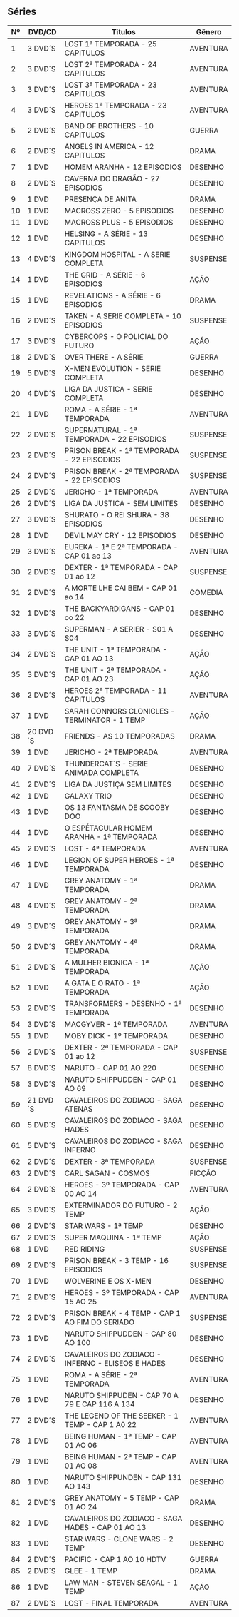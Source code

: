 ## Séries 



| Nº   | DVD/CD   | Titulos                                           | Gênero   |
| ---- | -------- | ------------------------------------------------- | -------- |
| 1    | 3 DVD´S  | LOST 1ª TEMPORADA - 25 CAPITULOS                  | AVENTURA |
| 2    | 3 DVD´S  | LOST 2ª TEMPORADA - 24 CAPITULOS                  | AVENTURA |
| 3    | 3 DVD´S  | LOST 3ª TEMPORADA - 23 CAPITULOS                  | AVENTURA |
| 4    | 3 DVD´S  | HEROES 1ª TEMPORADA - 23 CAPITULOS                | AVENTURA |
| 5    | 2 DVD´S  | BAND OF BROTHERS - 10 CAPITULOS                   | GUERRA   |
| 6    | 2 DVD´S  | ANGELS IN AMERICA - 12 CAPITULOS                  | DRAMA    |
| 7    | 1 DVD    | HOMEM ARANHA - 12 EPISODIOS                       | DESENHO  |
| 8    | 2 DVD´S  | CAVERNA DO DRAGÃO - 27 EPISODIOS                  | DESENHO  |
| 9    | 1 DVD    | PRESENÇA DE ANITA                                 | DRAMA    |
| 10   | 1 DVD    | MACROSS ZERO - 5 EPISODIOS                        | DESENHO  |
| 11   | 1 DVD    | MACROSS PLUS - 5 EPISODIOS                        | DESENHO  |
| 12   | 1 DVD    | HELSING - A SÉRIE - 13  CAPITULOS                 | DESENHO  |
| 13   | 4 DVD´S  | KINGDOM HOSPITAL - A SERIE  COMPLETA              | SUSPENSE |
| 14   | 1 DVD    | THE GRID - A SÉRIE - 6  EPISODIOS                 | AÇÃO     |
| 15   | 1 DVD    | REVELATIONS - A SÉRIE - 6  EPISODIOS              | DRAMA    |
| 16   | 2 DVD´S  | TAKEN - A SERIE COMPLETA -  10 EPISODIOS          | SUSPENSE |
| 17   | 3 DVD´S  | CYBERCOPS - O POLICIAL DO  FUTURO                 | AÇÃO     |
| 18   | 2 DVD´S  | OVER THERE - A SÉRIE                              | GUERRA   |
| 19   | 5 DVD´S  | X-MEN EVOLUTION - SERIE  COMPLETA                 | DESENHO  |
| 20   | 4 DVD´S  | LIGA DA JUSTICA - SERIE  COMPLETA                 | DESENHO  |
| 21   | 1 DVD    | ROMA - A SÉRIE - 1ª  TEMPORADA                    | AVENTURA |
| 22   | 2 DVD´S  | SUPERNATURAL - 1ª TEMPORADA - 22 EPISODIOS        | SUSPENSE |
| 23   | 2 DVD´S  | PRISON BREAK - 1ª TEMPORADA - 22 EPISODIOS        | SUSPENSE |
| 24   | 2 DVD´S  | PRISON BREAK - 2ª TEMPORADA - 22 EPISODIOS        | SUSPENSE |
| 25   | 2 DVD´S  | JERICHO - 1ª TEMPORADA                            | AVENTURA |
| 26   | 2 DVD´S  | LIGA DA JUSTICA - SEM LIMITES                     | DESENHO  |
| 27   | 3 DVD´S  | SHURATO - O REI SHURA - 38 EPISODIOS              | DESENHO  |
| 28   | 1 DVD    | DEVIL MAY CRY - 12 EPISODIOS                      | DESENHO  |
| 29   | 3 DVD´S  | EUREKA - 1ª E 2ª TEMPORADA - CAP 01 ao 13         | AVENTURA |
| 30   | 2 DVD´S  | DEXTER - 1ª TEMPORADA - CAP 01 ao 12              | SUSPENSE |
| 31   | 2 DVD´S  | A MORTE LHE CAI BEM - CAP 01 ao 14                | COMEDIA  |
| 32   | 1 DVD´S  | THE BACKYARDIGANS - CAP 01 oo 22                  | DESENHO  |
| 33   | 3 DVD´S  | SUPERMAN - A SERIER - S01 A S04                   | DESENHO  |
| 34   | 2 DVD´S  | THE UNIT - 1ª TEMPORADA - CAP 01 AO 13            | AÇÃO     |
| 35   | 3 DVD´S  | THE UNIT - 2ª TEMPORADA - CAP 01 AO 23            | AÇÃO     |
| 36   | 2 DVD´S  | HEROES 2ª TEMPORADA - 11 CAPITULOS                | AVENTURA |
| 37   | 1 DVD    | SARAH CONNORS CLONICLES - TERMINATOR - 1 TEMP     | AÇÃO     |
| 38   | 20 DVD´S | FRIENDS - AS 10 TEMPORADAS                        | DRAMA    |
| 39   | 1 DVD    | JERICHO - 2ª TEMPORADA                            | AVENTURA |
| 40   | 7 DVD´S  | THUNDERCAT´S - SERIE ANIMADA COMPLETA             | DESENHO  |
| 41   | 2 DVD´S  | LIGA DA JUSTIÇA SEM LIMITES                       | DESENHO  |
| 42   | 1 DVD    | GALAXY TRIO                                       | DESENHO  |
| 43   | 1 DVD    | OS 13 FANTASMA DE SCOOBY DOO                      | DESENHO  |
| 44   | 1 DVD    | O ESPÉTACULAR HOMEM ARANHA - 1ª TEMPORADA         | DESENHO  |
| 45   | 2 DVD´S  | LOST - 4ª TEMPORADA                               | AVENTURA |
| 46   | 1 DVD    | LEGION OF SUPER HEROES - 1ª TEMPORADA             | DESENHO  |
| 47   | 1 DVD    | GREY ANATOMY - 1ª TEMPORADA                       | DRAMA    |
| 48   | 4 DVD´S  | GREY ANATOMY - 2ª TEMPORADA                       | DRAMA    |
| 49   | 3 DVD´S  | GREY ANATOMY - 3ª TEMPORADA                       | DRAMA    |
| 50   | 2 DVD´S  | GREY ANATOMY - 4ª TEMPORADA                       | DRAMA    |
| 51   | 2 DVD´S  | A MULHER BIONICA - 1ª TEMPORADA                   | AÇÃO     |
| 52   | 1 DVD    | A GATA E O RATO - 1ª TEMPORADA                    | AÇÃO     |
| 53   | 2 DVD´S  | TRANSFORMERS - DESENHO - 1ª TEMPORADA             | DESENHO  |
| 54   | 3 DVD´S  | MACGYVER - 1ª TEMPORADA                           | AVENTURA |
| 55   | 1 DVD    | MOBY DICK - 1º TEMPORADA                          | DESENHO  |
| 56   | 2 DVD´S  | DEXTER - 2ª TEMPORADA - CAP 01 ao 12              | SUSPENSE |
| 57   | 8 DVD´S  | NARUTO - CAP 01 AO 220                            | DESENHO  |
| 58   | 3 DVD´S  | NARUTO SHIPPUDDEN - CAP 01 AO 69                  | DESENHO  |
| 59   | 21 DVD´S | CAVALEIROS DO ZODIACO - SAGA ATENAS               | DESENHO  |
| 60   | 5 DVD´S  | CAVALEIROS DO ZODIACO - SAGA HADES                | DESENHO  |
| 61   | 5 DVD´S  | CAVALEIROS DO ZODIACO - SAGA INFERNO              | DESENHO  |
| 62   | 2 DVD´S  | DEXTER - 3ª TEMPORADA                             | SUSPENSE |
| 63   | 2 DVD´S  | CARL SAGAN - COSMOS                               | FICÇÃO   |
| 64   | 2 DVD´S  | HEROES - 3º TEMPORADA - CAP 00 AO 14              | AVENTURA |
| 65   | 3 DVD´S  | EXTERMINADOR DO FUTURO - 2 TEMP                   | AÇÃO     |
| 66   | 2 DVD´S  | STAR WARS - 1ª TEMP                               | DESENHO  |
| 67   | 2 DVD´S  | SUPER MAQUINA - 1ª TEMP                           | AÇÃO     |
| 68   | 1 DVD    | RED RIDING                                        | SUSPENSE |
| 69   | 2 DVD´S  | PRISON BREAK - 3 TEMP - 16 EPISODIOS              | SUSPENSE |
| 70   | 1 DVD    | WOLVERINE E OS X-MEN                              | DESENHO  |
| 71   | 2 DVD´S  | HEROES - 3º TEMPORADA - CAP 15 AO 25              | AVENTURA |
| 72   | 2 DVD´S  | PRISON BREAK - 4 TEMP - CAP 1 AO FIM DO SERIADO   | SUSPENSE |
| 73   | 1 DVD    | NARUTO SHIPPUDDEN - CAP 80 AO 100                 | DESENHO  |
| 74   | 2 DVD´S  | CAVALEIROS DO ZODIACO - INFERNO - ELISEOS E HADES | DESENHO  |
| 75   | 1 DVD    | ROMA - A SÉRIE - 2ª TEMPORADA                     | AVENTURA |
| 76   | 1 DVD    | NARUTO SHIPPUDEN - CAP 70 A 79 E CAP 116 A 134    | DESENHO  |
| 77   | 2 DVD´S  | THE LEGEND OF THE SEEKER - 1 TEMP - CAP 1 A0 22   | AVENTURA |
| 78   | 1 DVD    | BEING HUMAN - 1ª TEMP - CAP 01 AO 06              | AVENTURA |
| 79   | 1 DVD    | BEING HUMAN - 2ª TEMP - CAP 01 AO 08              | AVENTURA |
| 80   | 1 DVD    | NARUTO SHIPPUNDEN - CAP 131 AO 143                | DESENHO  |
| 81   | 2 DVD´S  | GREY ANATOMY - 5 TEMP - CAP 01 AO 24              | DRAMA    |
| 82   | 1 DVD    | CAVALEIROS DO ZODIACO - SAGA HADES - CAP 01 AO 13 | DESENHO  |
| 83   | 1 DVD    | STAR WARS - CLONE WARS - 2 TEMP                   | DESENHO  |
| 84   | 2 DVD´S  | PACIFIC - CAP 1 AO 10 HDTV                        | GUERRA   |
| 85   | 2 DVD´S  | GLEE - 1 TEMP                                     | DRAMA    |
| 86   | 1 DVD    | LAW MAN - STEVEN SEAGAL - 1 TEMP                  | AÇÃO     |
| 87   | 2 DVD´S  | LOST - FINAL TEMPORADA                            | AVENTURA |
